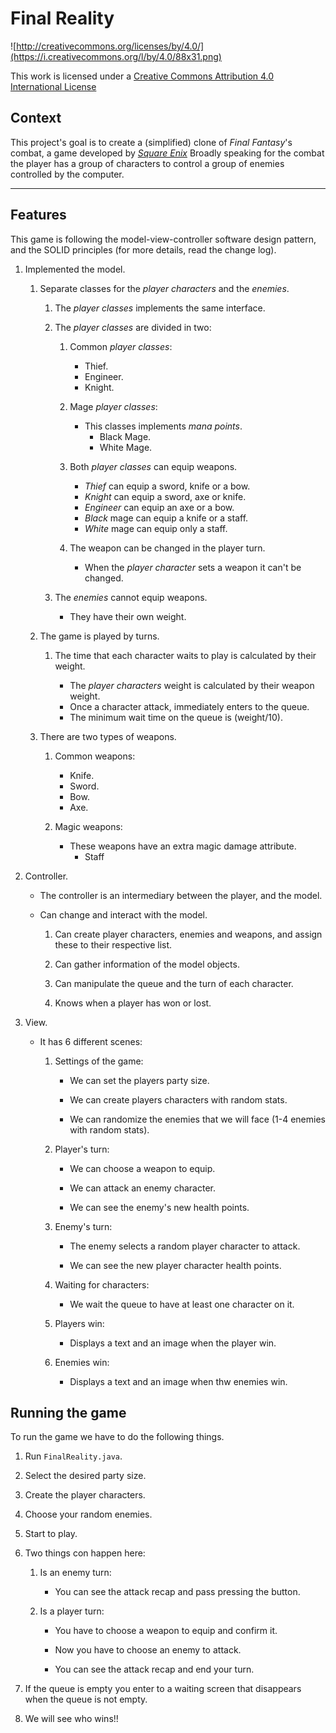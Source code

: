 Final Reality
=============

![http://creativecommons.org/licenses/by/4.0/](https://i.creativecommons.org/l/by/4.0/88x31.png)

This work is licensed under a 
[Creative Commons Attribution 4.0 International License](http://creativecommons.org/licenses/by/4.0/)

Context
-------

This project's goal is to create a (simplified) clone of _Final Fantasy_'s combat, a game developed
by [_Square Enix_](https://www.square-enix.com)
Broadly speaking for the combat the player has a group of characters to control a group of 
enemies controlled by the computer.

---

Features
-------

This game is following the model-view-controller software design pattern, and the SOLID principles (for more details, read the change log).

1. Implemented the model.  

    1. Separate classes for the _player characters_ and the _enemies_.
    
        1. The _player classes_ implements the same interface.  
        
        2. The _player classes_ are divided in two: 
        
            1. Common _player classes_:  
                * Thief.
                * Engineer.
                * Knight.
              
            2. Mage _player classes_:
            
                * This classes implements _mana points_.
                    * Black Mage.
                    * White Mage.
                
            3. Both _player classes_ can equip weapons.
            
                * _Thief_ can equip a sword, knife or a bow.
                * _Knight_ can equip a sword, axe or knife.
                * _Engineer_ can equip an axe or a bow.
                * _Black_ mage can equip a knife or a staff.
                * _White_ mage can equip only a staff.
                
            4. The weapon can be changed in the player turn.
                * When the _player character_ sets a weapon it can't be changed.
                
        3. The _enemies_ cannot equip weapons.
            * They have their own weight.
            
    2. The game is played by turns.
    
        1. The time that each character waits to play is calculated by their weight.
        
            * The _player characters_ weight is calculated by their weapon weight.
            * Once a character attack, immediately enters to the queue.
            * The minimum wait time on the queue is (weight/10).
            
    3. There are two types of weapons.
        1. Common weapons:
            * Knife.
            * Sword.
            * Bow.
            * Axe.
            
        2. Magic weapons:
            * These weapons have an extra magic damage attribute.
                * Staff
        
2. Controller.
    
    * The controller is an intermediary between the player, and the model.
    
    * Can change and interact with the model.
        
        1. Can create player characters, enemies and weapons, and assign these to their respective list.
        
        2. Can gather information of the model objects.
        
        3. Can manipulate the queue and the turn of each character.
        
        4. Knows when a player has won or lost.
    
    
3. View.
    
    * It has 6 different scenes:
        
        1. Settings of the game:
    
            * We can set the players party size.
            
            * We can create players characters with random stats.
    
            * We can randomize the enemies that we will face (1-4 enemies with random stats).
    
        2. Player's turn:
            
            * We can choose a weapon to equip.
            
            * We can attack an enemy character.
    
            * We can see the enemy's new health points.
    
        3. Enemy's turn:
        
            * The enemy selects a random player character to attack.
    
            * We can see the new player character health points.
    
        4. Waiting for characters:
        
            * We wait the queue to have at least one character on it.
    
        5. Players win:
            
            * Displays a text and an image when the player win.
    
        6. Enemies win:
            
            * Displays a text and an image when thw enemies win.


Running the game
----------------

To run the game we have to do the following things.

1. Run ``FinalReality.java``.

2. Select the desired party size.

3. Create the player characters.

4. Choose your random enemies.

5. Start to play.

6. Two things con happen here:
   
    1. Is an enemy turn:
   
        * You can see the attack recap and pass pressing the button.
    
    2. Is a player turn:
        
        * You have to choose a weapon to equip and confirm it.
    
        * Now you have to choose an enemy to attack.
    
        * You can see the attack recap and end your turn.
    
7. If the queue is empty you enter to a waiting screen that disappears when the queue is not empty.

8. We will see who wins!!